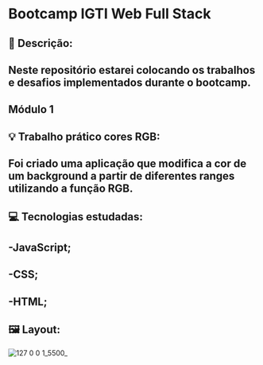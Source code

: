 # Bootcamp IGTI Web Full Stack

## 🔖 Descrição:

## Neste repositório estarei colocando os trabalhos e desafios implementados durante o bootcamp.

## Módulo 1

## 💡 Trabalho prático cores RGB:
## Foi criado uma aplicação que modifica a cor de um background a partir de diferentes ranges utilizando a função RGB.
## 💻 Tecnologias estudadas:
## -JavaScript;
## -CSS;
## -HTML;

##  🖼 Layout:
 ![127 0 0 1_5500_](https://user-images.githubusercontent.com/62624302/88134551-4b3f8b80-cbbb-11ea-8268-4139fa8205ad.png)
